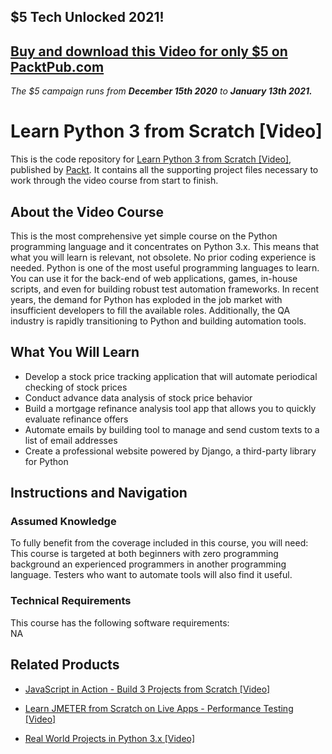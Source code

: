 ## $5 Tech Unlocked 2021!
[Buy and download this Video for only $5 on PacktPub.com](https://www.packtpub.com/product/learn-python-3-from-scratch-video/9781789135855)
-----
*The $5 campaign         runs from __December 15th 2020__ to __January 13th 2021.__*

# Learn Python 3 from Scratch [Video]
This is the code repository for [Learn Python 3 from Scratch [Video]](https://www.packtpub.com/application-development/real-world-projects-python-3x-video?utm_source=github&utm_medium=repository&utm_campaign=9781789953374), published by [Packt](https://www.packtpub.com/?utm_source=github). It contains all the supporting project files necessary to work through the video course from start to finish.
## About the Video Course
This is the most comprehensive yet simple course on the Python programming language and it concentrates on Python 3.x. This means that what you will learn is relevant, not obsolete. No prior coding experience is needed. Python is one of the most useful programming languages to learn. You can use it for the back-end of web applications, games, in-house scripts, and even for building robust test automation frameworks. In recent years, the demand for Python has exploded in the job market with insufficient developers to fill the available roles. Additionally, the QA industry is rapidly transitioning to Python and building automation tools.

<H2>What You Will Learn</H2>
<DIV class=book-info-will-learn-text>
<UL>
<LI>Develop a stock price tracking application that will automate periodical checking of stock prices 
<LI>Conduct advance data analysis of stock price behavior 
<LI>Build a mortgage refinance analysis tool app that allows you to quickly evaluate refinance offers 
<LI>Automate emails by building tool to manage and send custom texts to a list of email addresses 
<LI>Create a professional website powered by Django, a third-party library for Python </LI></UL></DIV>

## Instructions and Navigation
### Assumed Knowledge
To fully benefit from the coverage included in this course, you will need:<br/>
This course is targeted at both beginners with zero programming background an experienced programmers in another programming language. Testers who want to automate tools will also find it useful.
### Technical Requirements
This course has the following software requirements:<br/>
NA

## Related Products
* [JavaScript in Action - Build 3 Projects from Scratch [Video]](https://www.packtpub.com/application-development/real-world-projects-python-3x-video?utm_source=github&utm_medium=repository&utm_campaign=9781789953374)

* [Learn JMETER from Scratch on Live Apps - Performance Testing [Video]](https://www.packtpub.com/application-development/real-world-projects-python-3x-video?utm_source=github&utm_medium=repository&utm_campaign=9781789953374)

* [Real World Projects in Python 3.x [Video]](https://www.packtpub.com/application-development/real-world-projects-python-3x-video?utm_source=github&utm_medium=repository&utm_campaign=9781789953374)

